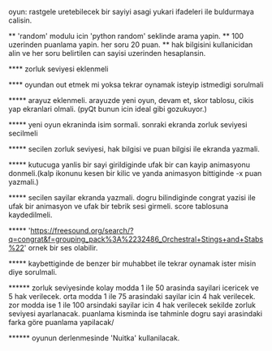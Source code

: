 
oyun: rastgele uretebilecek bir sayiyi asagi yukari ifadeleri ile buldurmaya calisin.

** 'random' modulu icin 'python random' seklinde arama yapin.
** 100 uzerinden puanlama yapin. her soru 20 puan.
** hak bilgisini kullanicidan alin ve her soru belirtilen can sayisi uzerinden hesaplansin.

**** zorluk seviyesi eklenmeli

**** oyundan out etmek mi yoksa tekrar oynamak isteyip istmedigi sorulmali

***** arayuz eklenmeli. arayuzde yeni oyun, devam et, skor tablosu, cikis yap ekranlari olmali. (pyQt bunun icin ideal gibi gozukuyor.)

***** yeni oyun ekraninda isim sormali. sonraki ekranda zorluk seviyesi secilmeli

***** secilen zorluk seviyesi, hak bilgisi ve puan bilgisi ile ekranda yazmali.

***** kutucuga yanlis bir sayi girildiginde ufak bir can kayip animasyonu donmeli.(kalp ikonunu kesen bir kilic ve yanda animasyon bittiginde -x puan yazmali.)

***** secilen sayilar ekranda yazmali. dogru bilindiginde congrat yazisi ile ufak bir animasyon ve ufak bir tebrik sesi girmeli. score tablosuna kaydedilmeli.

***** 'https://freesound.org/search/?q=congrat&f=grouping_pack%3A%2232486_Orchestral+Stings+and+Stabs%22' ornek bir ses olabilir. 

***** kaybettiginde de benzer bir muhabbet ile tekrar oynamak ister misin diye sorulmali. 

****** zorluk seviyesinde kolay modda 1 ile 50 arasinda sayilari icericek ve 5 hak verilecek.
 orta modda 1 ile 75 arasindaki sayilar icin 4 hak verilecek. 
 zor modda ise 1 ile 100 arsindaki sayilar icin 4 hak verilecek sekilde zorluk seviyesi ayarlanacak. 
 puanlama kisminda ise tahminle dogru sayi arasindaki farka göre puanlama yapilacak/
 
****** oyunun derlenmesinde 'Nuitka' kullanilacak. 
